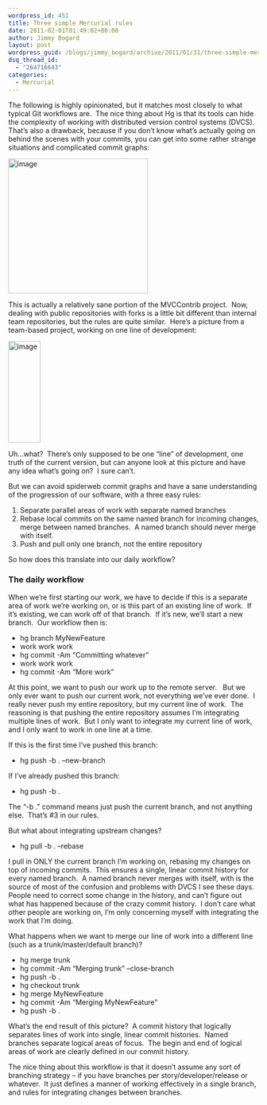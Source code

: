 ```yaml
---
wordpress_id: 451
title: Three simple Mercurial rules
date: 2011-02-01T01:49:02+00:00
author: Jimmy Bogard
layout: post
wordpress_guid: /blogs/jimmy_bogard/archive/2011/01/31/three-simple-mercurial-rules.aspx
dsq_thread_id:
  - "264716643"
categories:
  - Mercurial
---
```

The following is highly opinionated, but it matches most closely to what typical Git workflows are.&#160; The nice thing about Hg is that its tools can hide the complexity of working with distributed version control systems (DVCS).&#160; That’s also a drawback, because if you don’t know what’s actually going on behind the scenes with your commits, you can get into some rather strange situations and complicated commit graphs:

[<img style="border-bottom: 0px;border-left: 0px;padding-left: 0px;padding-right: 0px;border-top: 0px;border-right: 0px;padding-top: 0px" border="0" alt="image" src="http://lostechies.com/jimmybogard/files/2011/03/image_thumb_4EE6AA60.png" width="281" height="271" />](http://lostechies.com/jimmybogard/files/2011/03/image_2884C715.png)

This is actually a relatively sane portion of the MVCContrib project.&#160; Now, dealing with public repositories with forks is a little bit different than internal team repositories, but the rules are quite similar.&#160; Here’s a picture from a team-based project, working on one line of development:

[<img style="border-bottom: 0px;border-left: 0px;padding-left: 0px;padding-right: 0px;border-top: 0px;border-right: 0px;padding-top: 0px" border="0" alt="image" src="http://lostechies.com/jimmybogard/files/2011/03/image_thumb_14F76774.png" width="65" height="204" />](http://lostechies.com/jimmybogard/files/2011/03/image_60570B38.png)

Uh…what?&#160; There’s only supposed to be one “line” of development, one truth of the current version, but can anyone look at this picture and have any idea what’s going on?&#160; I sure can’t.

But we can avoid spiderweb commit graphs and have a sane understanding of the progression of our software, with a three easy rules:

  1. Separate parallel areas of work with separate named branches
  2. Rebase local commits on the same named branch for incoming changes, merge between named branches.&#160; A named branch should never merge with itself.
  3. Push and pull only one branch, not the entire repository

So how does this translate into our daily workflow?

### The daily workflow

When we’re first starting our work, we have to decide if this is a separate area of work we’re working on, or is this part of an existing line of work.&#160; If it’s existing, we can work off of that branch.&#160; If it’s new, we’ll start a new branch.&#160; Our workflow then is:

  * hg branch MyNewFeature
  * work work work
  * hg commit -Am “Committing whatever”
  * work work work
  * hg commit -Am “More work”

At this point, we want to push our work up to the remote server.&#160;&#160; But we only ever want to push our current work, not everything we’ve ever done.&#160; I really never push my entire repository, but my current line of work.&#160; The reasoning is that pushing the entire repository assumes I’m integrating multiple lines of work.&#160; But I only want to integrate my current line of work, and I only want to work in one line at a time.

If this is the first time I’ve pushed this branch:

  * hg push -b . &#8211;new-branch

If I’ve already pushed this branch:

  * hg push -b .

The “-b .” command means just push the current branch, and not anything else.&#160; That’s #3 in our rules.

But what about integrating upstream changes?

  * hg pull -b . &#8211;rebase

I pull in ONLY the current branch I’m working on, rebasing my changes on top of incoming commits.&#160; This ensures a single, linear commit history for every named branch.&#160; A named branch never merges with itself, with is the source of most of the confusion and problems with DVCS I see these days.&#160; People need to correct some change in the history, and can’t figure out what has happened because of the crazy commit history.&#160; I don’t care what other people are working on, I’m only concerning myself with integrating the work that I’m doing.

What happens when we want to merge our line of work into a different line (such as a trunk/master/default branch)?

  * hg merge trunk
  * hg commit -Am “Merging trunk” &#8211;close-branch
  * hg push -b .
  * hg checkout trunk
  * hg merge MyNewFeature
  * hg commit -Am “Merging MyNewFeature”
  * hg push -b .

What’s the end result of this picture?&#160; A commit history that logically separates lines of work into single, linear commit histories.&#160; Named branches separate logical areas of focus.&#160; The begin and end of logical areas of work are clearly defined in our commit history.

The nice thing about this workflow is that it doesn’t assume any sort of branching strategy – if you have branches per story/developer/release or whatever.&#160; It just defines a manner of working effectively in a single branch, and rules for integrating changes between branches.